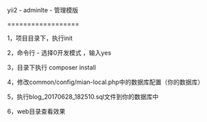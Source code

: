 yii2 - adminlte - 管理模版

==================

1，项目目录下，执行init

2，命令行 - 选择0开发模式 ，输入yes

3，目录下执行 composer install

4，修改common/config/mian-local.php中的数据库配置（你的数据库）

5，执行blog_20170628_182510.sql文件到你的数据库中

6，web目录查看效果
